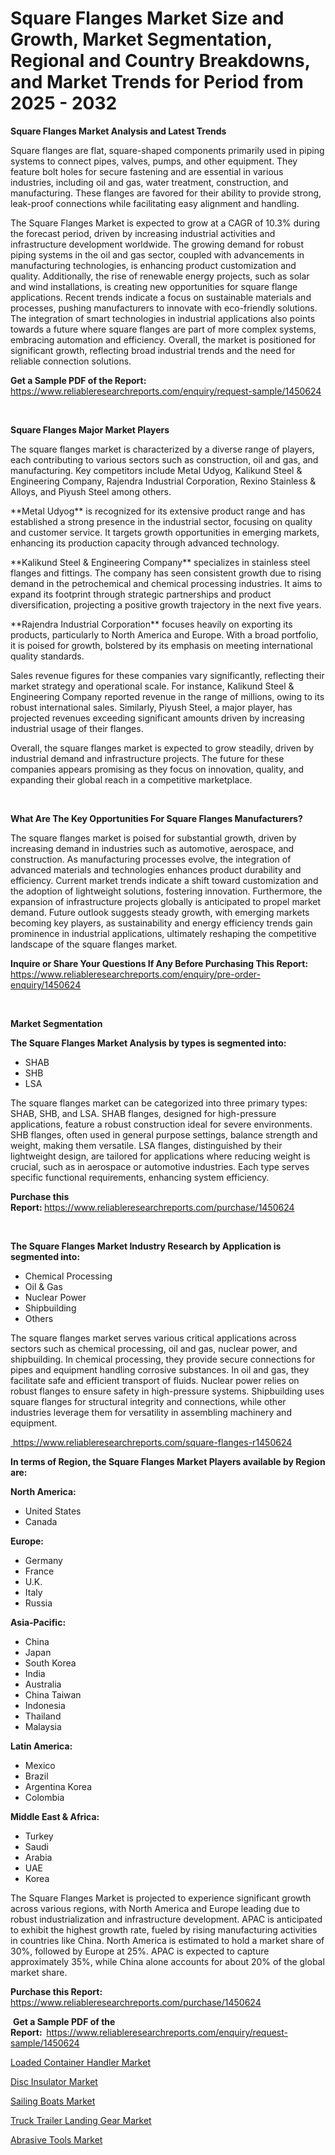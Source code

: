 <p><h1>Square Flanges Market Size and Growth, Market Segmentation, Regional and Country Breakdowns, and Market Trends for Period from 2025 -  2032</h1></p><p><strong>Square Flanges Market Analysis and Latest Trends</strong></p>
<p><p>Square flanges are flat, square-shaped components primarily used in piping systems to connect pipes, valves, pumps, and other equipment. They feature bolt holes for secure fastening and are essential in various industries, including oil and gas, water treatment, construction, and manufacturing. These flanges are favored for their ability to provide strong, leak-proof connections while facilitating easy alignment and handling.</p><p>The Square Flanges Market is expected to grow at a CAGR of 10.3% during the forecast period, driven by increasing industrial activities and infrastructure development worldwide. The growing demand for robust piping systems in the oil and gas sector, coupled with advancements in manufacturing technologies, is enhancing product customization and quality. Additionally, the rise of renewable energy projects, such as solar and wind installations, is creating new opportunities for square flange applications. Recent trends indicate a focus on sustainable materials and processes, pushing manufacturers to innovate with eco-friendly solutions. The integration of smart technologies in industrial applications also points towards a future where square flanges are part of more complex systems, embracing automation and efficiency. Overall, the market is positioned for significant growth, reflecting broad industrial trends and the need for reliable connection solutions.</p></p>
<p><strong>Get a Sample PDF of the Report:&nbsp;</strong> <a href="https://www.reliableresearchreports.com/enquiry/request-sample/1450624?utm_campaign=40&utm_medium=2&utm_source=Github&utm_content=ia&utm_term=09042025&utm_id=square-flanges">https://www.reliableresearchreports.com/enquiry/request-sample/1450624</a></p>
<p>&nbsp;</p>
<p><strong>Square Flanges Major Market Players</strong></p>
<p><p>The square flanges market is characterized by a diverse range of players, each contributing to various sectors such as construction, oil and gas, and manufacturing. Key competitors include Metal Udyog, Kalikund Steel & Engineering Company, Rajendra Industrial Corporation, Rexino Stainless & Alloys, and Piyush Steel among others. </p><p>**Metal Udyog** is recognized for its extensive product range and has established a strong presence in the industrial sector, focusing on quality and customer service. It targets growth opportunities in emerging markets, enhancing its production capacity through advanced technology.</p><p>**Kalikund Steel & Engineering Company** specializes in stainless steel flanges and fittings. The company has seen consistent growth due to rising demand in the petrochemical and chemical processing industries. It aims to expand its footprint through strategic partnerships and product diversification, projecting a positive growth trajectory in the next five years.</p><p>**Rajendra Industrial Corporation** focuses heavily on exporting its products, particularly to North America and Europe. With a broad portfolio, it is poised for growth, bolstered by its emphasis on meeting international quality standards.</p><p>Sales revenue figures for these companies vary significantly, reflecting their market strategy and operational scale. For instance, Kalikund Steel & Engineering Company reported revenue in the range of millions, owing to its robust international sales. Similarly, Piyush Steel, a major player, has projected revenues exceeding significant amounts driven by increasing industrial usage of their flanges.</p><p>Overall, the square flanges market is expected to grow steadily, driven by industrial demand and infrastructure projects. The future for these companies appears promising as they focus on innovation, quality, and expanding their global reach in a competitive marketplace.</p></p>
<p>&nbsp;</p>
<p><strong>What Are The Key Opportunities For Square Flanges Manufacturers?</strong></p>
<p><p>The square flanges market is poised for substantial growth, driven by increasing demand in industries such as automotive, aerospace, and construction. As manufacturing processes evolve, the integration of advanced materials and technologies enhances product durability and efficiency. Current market trends indicate a shift toward customization and the adoption of lightweight solutions, fostering innovation. Furthermore, the expansion of infrastructure projects globally is anticipated to propel market demand. Future outlook suggests steady growth, with emerging markets becoming key players, as sustainability and energy efficiency trends gain prominence in industrial applications, ultimately reshaping the competitive landscape of the square flanges market.</p></p>
<p><strong>Inquire or Share Your Questions If Any Before Purchasing This Report:</strong> <a href="https://www.reliableresearchreports.com/enquiry/pre-order-enquiry/1450624?utm_campaign=40&utm_medium=2&utm_source=Github&utm_content=ia&utm_term=09042025&utm_id=square-flanges">https://www.reliableresearchreports.com/enquiry/pre-order-enquiry/1450624</a></p>
<p>&nbsp;</p>
<p><strong>Market Segmentation</strong></p>
<p><strong>The Square Flanges Market Analysis by types is segmented into:</strong></p>
<p><ul><li>SHAB</li><li>SHB</li><li>LSA</li></ul></p>
<p><p>The square flanges market can be categorized into three primary types: SHAB, SHB, and LSA. SHAB flanges, designed for high-pressure applications, feature a robust construction ideal for severe environments. SHB flanges, often used in general purpose settings, balance strength and weight, making them versatile. LSA flanges, distinguished by their lightweight design, are tailored for applications where reducing weight is crucial, such as in aerospace or automotive industries. Each type serves specific functional requirements, enhancing system efficiency.</p></p>
<p><strong>Purchase this Report:&nbsp;</strong><a href="https://www.reliableresearchreports.com/purchase/1450624?utm_campaign=40&utm_medium=2&utm_source=Github&utm_content=ia&utm_term=09042025&utm_id=square-flanges">https://www.reliableresearchreports.com/purchase/1450624</a></p>
<p>&nbsp;</p>
<p><strong>The Square Flanges Market Industry Research by Application is segmented into:</strong></p>
<p><ul><li>Chemical Processing</li><li>Oil & Gas</li><li>Nuclear Power</li><li>Shipbuilding</li><li>Others</li></ul></p>
<p><p>The square flanges market serves various critical applications across sectors such as chemical processing, oil and gas, nuclear power, and shipbuilding. In chemical processing, they provide secure connections for pipes and equipment handling corrosive substances. In oil and gas, they facilitate safe and efficient transport of fluids. Nuclear power relies on robust flanges to ensure safety in high-pressure systems. Shipbuilding uses square flanges for structural integrity and connections, while other industries leverage them for versatility in assembling machinery and equipment.</p></p>
<p><a href="https://www.reliableresearchreports.com/square-flanges-r1450624?utm_campaign=40&utm_medium=2&utm_source=Github&utm_content=ia&utm_term=09042025&utm_id=square-flanges">&nbsp;https://www.reliableresearchreports.com/square-flanges-r1450624</a></p>
<p><strong>In terms of Region, the Square Flanges Market Players available by Region are:</strong></p>
<p>
    <p> <strong> North America: </strong>
        <ul>
            <li>United States</li>
            <li>Canada</li>
        </ul>
        </p> 
    <p> <strong> Europe: </strong>
        <ul>
            <li>Germany</li>
            <li>France</li>
            <li>U.K.</li>
            <li>Italy</li>
            <li>Russia</li>
        </ul>
        </p> 
    <p> <strong> Asia-Pacific: </strong>
        <ul>
            <li>China</li>
            <li>Japan</li>
            <li>South Korea</li>
            <li>India</li>
            <li>Australia</li>
            <li>China Taiwan</li>
            <li>Indonesia</li>
            <li>Thailand</li>
            <li>Malaysia</li>
        </ul>
        </p> 
    <p> <strong> Latin America: </strong>
        <ul>
            <li>Mexico</li>
            <li>Brazil</li>
            <li>Argentina Korea</li>
            <li>Colombia</li>
        </ul>
        </p> 
    <p> <strong> Middle East & Africa: </strong>
        <ul>
            <li>Turkey</li>
            <li>Saudi</li>
            <li>Arabia</li>
            <li>UAE</li>
            <li>Korea</li>
        </ul>
    </p>
    </p>
<p><p>The Square Flanges Market is projected to experience significant growth across various regions, with North America and Europe leading due to robust industrialization and infrastructure development. APAC is anticipated to exhibit the highest growth rate, fueled by rising manufacturing activities in countries like China. North America is estimated to hold a market share of 30%, followed by Europe at 25%. APAC is expected to capture approximately 35%, while China alone accounts for about 20% of the global market share.</p></p>
<p><strong>Purchase this Report: </strong><a href="https://www.reliableresearchreports.com/purchase/1450624?utm_campaign=40&utm_medium=2&utm_source=Github&utm_content=ia&utm_term=09042025&utm_id=square-flanges">https://www.reliableresearchreports.com/purchase/1450624</a></p>
<p>&nbsp;<strong>Get a Sample PDF of the Report:&nbsp;&nbsp;</strong><a href="https://www.reliableresearchreports.com/enquiry/request-sample/1450624?utm_campaign=40&utm_medium=2&utm_source=Github&utm_content=ia&utm_term=09042025&utm_id=square-flanges">https://www.reliableresearchreports.com/enquiry/request-sample/1450624</a></p>
<p><strong></strong></p>
<p><p><a href="https://github.com/rvadencho/Market-Research-Report-List-1/blob/main/loaded-container-handler-market.md?utm_campaign=40&utm_medium=2&utm_source=Github&utm_content=ia&utm_term=09042025&utm_id=square-flanges">Loaded Container Handler Market</a></p><p><a href="https://github.com/muoioconzej8/Market-Research-Report-List-1/blob/main/disc-insulator-market.md?utm_campaign=40&utm_medium=2&utm_source=Github&utm_content=ia&utm_term=09042025&utm_id=square-flanges">Disc Insulator Market</a></p><p><a href="https://github.com/obajimlaweh59/Market-Research-Report-List-1/blob/main/sailing-boats-market.md?utm_campaign=40&utm_medium=2&utm_source=Github&utm_content=ia&utm_term=09042025&utm_id=square-flanges">Sailing Boats Market</a></p><p><a href="https://github.com/botocniveda/Market-Research-Report-List-1/blob/main/truck-trailer-landing-gear-market.md?utm_campaign=40&utm_medium=2&utm_source=Github&utm_content=ia&utm_term=09042025&utm_id=square-flanges">Truck Trailer Landing Gear Market</a></p><p><a href="https://github.com/cordaysamaya/Market-Research-Report-List-1/blob/main/abrasive-tools-market.md?utm_campaign=40&utm_medium=2&utm_source=Github&utm_content=ia&utm_term=09042025&utm_id=square-flanges">Abrasive Tools Market</a></p></p>